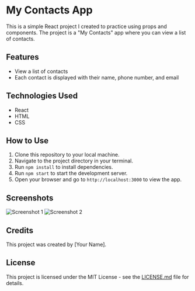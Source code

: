 # My Contacts App

This is a simple React project I created to practice using props and components. The project is a "My Contacts" app where you can view a list of contacts.

## Features

- View a list of contacts
- Each contact is displayed with their name, phone number, and email

## Technologies Used

- React
- HTML
- CSS

## How to Use

1. Clone this repository to your local machine.
2. Navigate to the project directory in your terminal.
3. Run `npm install` to install dependencies.
4. Run `npm start` to start the development server.
5. Open your browser and go to `http://localhost:3000` to view the app.

## Screenshots

![Screenshot 1](/screenshots/screenshot1.png)
![Screenshot 2](/screenshots/screenshot2.png)

## Credits

This project was created by [Your Name].

## License

This project is licensed under the MIT License - see the [LICENSE.md](LICENSE.md) file for details.
